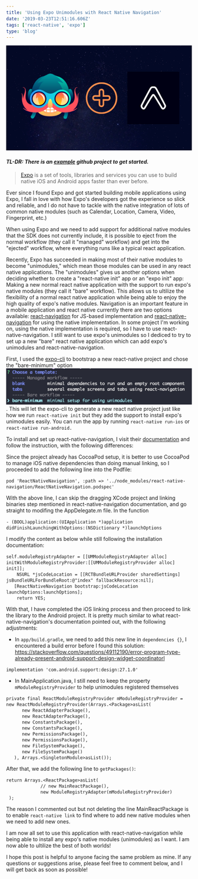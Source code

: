 ```yaml
---
title: 'Using Expo Unimodules with React Native Navigation'
date: '2019-03-23T12:51:16.606Z'
tags: ['react-native', 'expo']
type: 'blog'
---
```


![Expo+ReactNativeNavigation](./cover.png)

#### <i>TL-DR: There is an [example](https://github.com/jarvisluong/react-native-navigation-with-unimodules) github project to get started.</i>

> [Expo](https://expo.io) is a set of tools, libraries and services you can use to build native iOS and Android apps faster than ever before.

Ever since I found Expo and got started building mobile applications using Expo, I fall in love with how Expo's developers got the experience so slick and reliable, and I do not have to tackle with the native integration of lots of common native modules (such as Calendar, Location, Camera, Video, Fingerprint, etc.)

When using Expo and we need to add support for additional native modules that the SDK does not currently include, it is possible to eject from the normal workflow (they call it "managed" workflow) and get into the "ejected" workflow, where everything runs like a typical react application.

Recently, Expo has succeeded in making most of their native modules to become "unimodules," which mean those modules can be used in any react native applications. The "unimodules" gives us another options when deciding whether to create a "react-native init" app or an "expo init" app: Making a new normal react native application with the support to run expo's native modules (they call it "bare" workflow). This allows us to ultilize the flexibility of a normal react native application while being able to enjoy the high quality of expo's native modules. Navigation is an important feature in a mobile application and react native currently there are two options available: [react-navigation](https://reactnavigation.org) for JS-based implementation and [react-native-navigation](https://wix.github.io/react-native-navigation/) for using the native implementation. In some project I'm working on, using the native implementation is required, so I have to use react-native-navigation. I still want to use expo's unimodules so I dediced to try to set up a new "bare" react native application which can add expo's unimodules and react-native-navigation.

First, I used the [expo-cli](https://docs.expo.io/versions/latest/workflow/expo-cli/) to bootstrap a new react-native project and chose the "bare-minimum" option ![bare-option](./bare-minimum.jpg). This will let the expo-cli to generate a new react native project just like how we run `react-native init` but they add the support to install expo's unimodules easily. You can run the app by running `react-native run-ios` or `react-native run-android.`

To install and set up react-native-navigation, I visit their [documentation](https://wix.github.io/react-native-navigation/#/docs/Installing) and follow the instruction, with the following differences:

Since the project already has CocoaPod setup, it is better to use CocoaPod to manage iOS native dependencies than doing manual linking, so I proceeded to add the following line into the Podfile:

```
pod 'ReactNativeNavigation', :path => '../node_modules/react-native-navigation/ReactNativeNavigation.podspec'
```

With the above line, I can skip the dragging XCode project and linking binaries step mentioned in react-native-navigation documentation, and go straight to modifing the AppDelegate.m file. In the function

```
- (BOOL)application:(UIApplication *)application didFinishLaunchingWithOptions:(NSDictionary *)launchOptions
```

I modify the content as below while still following the installation documentation:

```
self.moduleRegistryAdapter = [[UMModuleRegistryAdapter alloc] initWithModuleRegistryProvider:[[UMModuleRegistryProvider alloc] init]];
    NSURL *jsCodeLocation = [[RCTBundleURLProvider sharedSettings] jsBundleURLForBundleRoot:@"index" fallbackResource:nil];
   [ReactNativeNavigation bootstrap:jsCodeLocation launchOptions:launchOptions];
    return YES;
```

With that, I have completed the iOS linking process and then proceed to link the library to the Android project. It is pretty much similar to what react-native-navigation's documentation pointed out, with the following adjustments:

- In `app/build.gradle`, we need to add this new line in `dependencies {}`, I encountered a build error before I found this solution: https://stackoverflow.com/questions/49112190/error-program-type-already-present-android-support-design-widget-coordinatorl

```
implementation 'com.android.support:design:27.1.0'
```

- In MainApplication.java, I still need to keep the property `mModuleRegistryProvider` to help unimodules registered themselves

```
private final ReactModuleRegistryProvider mModuleRegistryProvider = new ReactModuleRegistryProvider(Arrays.<Package>asList(
      new ReactAdapterPackage(),
      new ReactAdapterPackage(),
      new ConstantsPackage(),
      new ConstantsPackage(),
      new PermissionsPackage(),
      new PermissionsPackage(),
      new FileSystemPackage(),
      new FileSystemPackage()
   ), Arrays.<SingletonModule>asList());
```

After that, we add the following line to `getPackages()`:

```
return Arrays.<ReactPackage>asList(
             // new MainReactPackage(),
             new ModuleRegistryAdapter(mModuleRegistryProvider)
 );
```

The reason I commented out but not deleting the line MainReactPackage is to enable `react-native link` to find where to add new native modules when we need to add new ones.

I am now all set to use this application with react-native-navigation while being able to install any expo's native modules (unimodules) as I want. I am now able to ultilize the best of both worlds!

I hope this post is helpful to anyone facing the same problem as mine. If any questions or suggestions arise, please feel free to comment below, and I will get back as soon as possible!

